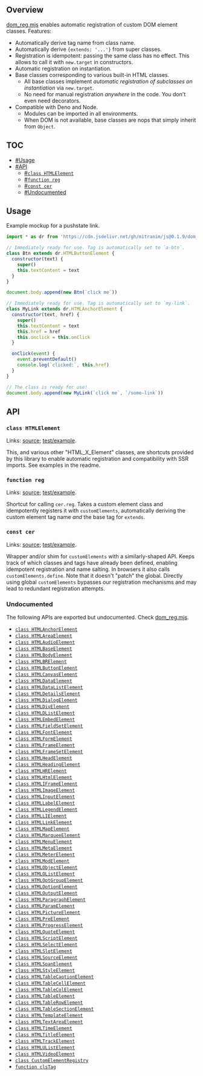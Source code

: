 ## Overview

[dom_reg.mjs](../dom_reg.mjs) enables automatic registration of custom DOM element classes. Features:

  * Automatically derive tag name from class name.
  * Automatically derive `{extends: '...'}` from super classes.
  * Registration is idempotent: passing the same class has no effect. This allows to call it with `new.target` in constructors.
  * Automatic registration on instantiation.
  * Base classes corresponding to various built-in HTML classes.
    * All base classes implement _automatic registration of subclasses on instantiation_ via `new.target`.
    * No need for manual registration _anywhere_ in the code. You don't even need decorators.
  * Compatible with Deno and Node.
    * Modules can be imported in all environments.
    * When DOM is not available, base classes are nops that simply inherit from `Object`.

## TOC

* [#Usage](#usage)
* [#API](#api)
  * [#`class HTMLElement`](#class-htmlelement)
  * [#`function reg`](#function-reg)
  * [#`const cer`](#const-cer)
  * [#Undocumented](#undocumented)

## Usage

Example mockup for a pushstate link.

```js
import * as dr from 'https://cdn.jsdelivr.net/gh/mitranim/js@0.1.9/dom_reg.mjs'

// Immediately ready for use. Tag is automatically set to `a-btn`.
class Btn extends dr.HTMLButtonElement {
  constructor(text) {
    super()
    this.textContent = text
  }
}

document.body.append(new Btn(`click me`))

// Immediately ready for use. Tag is automatically set to `my-link`.
class MyLink extends dr.HTMLAnchorElement {
  constructor(text, href) {
    super()
    this.textContent = text
    this.href = href
    this.onclick = this.onClick
  }

  onClick(event) {
    event.preventDefault()
    console.log(`clicked:`, this.href)
  }
}

// The class is ready for use!
document.body.append(new MyLink(`click me`, `/some-link`))
```

## API

### `class HTMLElement`

Links: [source](../dom_reg.mjs#L5); [test/example](../test/dom_reg_test.mjs#L37).

This, and various other "HTML_X_Element" classes, are shortcuts provided by this library to enable automatic registration and compatibility with SSR imports. See examples in the readme.

### `function reg`

Links: [source](../dom_reg.mjs#L77); [test/example](../test/dom_reg_test.mjs#L56).

Shortcut for calling `cer.reg`. Takes a custom element class and idempotently registers it with `customElements`, automatically deriving the custom element tag name _and_ the base tag for `extends`.

### `const cer`

Links: [source](../dom_reg.mjs#L167); [test/example](../test/dom_reg_test.mjs#L64).

Wrapper and/or shim for `customElements` with a similarly-shaped API. Keeps track of which classes and tags have already been defined, enabling idempotent registration and name salting. In browsers it also calls `customElements.define`. Note that it doesn't "patch" the global. Directly using global `customElements` bypasses our registration mechanisms and may lead to redundant registration attempts.

### Undocumented

The following APIs are exported but undocumented. Check [dom_reg.mjs](../dom_reg.mjs).

  * [`class HTMLAnchorElement`](../dom_reg.mjs#L9)
  * [`class HTMLAreaElement`](../dom_reg.mjs#L10)
  * [`class HTMLAudioElement`](../dom_reg.mjs#L11)
  * [`class HTMLBaseElement`](../dom_reg.mjs#L12)
  * [`class HTMLBodyElement`](../dom_reg.mjs#L13)
  * [`class HTMLBRElement`](../dom_reg.mjs#L14)
  * [`class HTMLButtonElement`](../dom_reg.mjs#L15)
  * [`class HTMLCanvasElement`](../dom_reg.mjs#L16)
  * [`class HTMLDataElement`](../dom_reg.mjs#L17)
  * [`class HTMLDataListElement`](../dom_reg.mjs#L18)
  * [`class HTMLDetailsElement`](../dom_reg.mjs#L19)
  * [`class HTMLDialogElement`](../dom_reg.mjs#L20)
  * [`class HTMLDivElement`](../dom_reg.mjs#L21)
  * [`class HTMLDListElement`](../dom_reg.mjs#L22)
  * [`class HTMLEmbedElement`](../dom_reg.mjs#L23)
  * [`class HTMLFieldSetElement`](../dom_reg.mjs#L24)
  * [`class HTMLFontElement`](../dom_reg.mjs#L25)
  * [`class HTMLFormElement`](../dom_reg.mjs#L26)
  * [`class HTMLFrameElement`](../dom_reg.mjs#L27)
  * [`class HTMLFrameSetElement`](../dom_reg.mjs#L28)
  * [`class HTMLHeadElement`](../dom_reg.mjs#L29)
  * [`class HTMLHeadingElement`](../dom_reg.mjs#L30)
  * [`class HTMLHRElement`](../dom_reg.mjs#L31)
  * [`class HTMLHtmlElement`](../dom_reg.mjs#L32)
  * [`class HTMLIFrameElement`](../dom_reg.mjs#L33)
  * [`class HTMLImageElement`](../dom_reg.mjs#L34)
  * [`class HTMLInputElement`](../dom_reg.mjs#L35)
  * [`class HTMLLabelElement`](../dom_reg.mjs#L36)
  * [`class HTMLLegendElement`](../dom_reg.mjs#L37)
  * [`class HTMLLIElement`](../dom_reg.mjs#L38)
  * [`class HTMLLinkElement`](../dom_reg.mjs#L39)
  * [`class HTMLMapElement`](../dom_reg.mjs#L40)
  * [`class HTMLMarqueeElement`](../dom_reg.mjs#L41)
  * [`class HTMLMenuElement`](../dom_reg.mjs#L42)
  * [`class HTMLMetaElement`](../dom_reg.mjs#L43)
  * [`class HTMLMeterElement`](../dom_reg.mjs#L44)
  * [`class HTMLModElement`](../dom_reg.mjs#L45)
  * [`class HTMLObjectElement`](../dom_reg.mjs#L46)
  * [`class HTMLOListElement`](../dom_reg.mjs#L47)
  * [`class HTMLOptGroupElement`](../dom_reg.mjs#L48)
  * [`class HTMLOptionElement`](../dom_reg.mjs#L49)
  * [`class HTMLOutputElement`](../dom_reg.mjs#L50)
  * [`class HTMLParagraphElement`](../dom_reg.mjs#L51)
  * [`class HTMLParamElement`](../dom_reg.mjs#L52)
  * [`class HTMLPictureElement`](../dom_reg.mjs#L53)
  * [`class HTMLPreElement`](../dom_reg.mjs#L54)
  * [`class HTMLProgressElement`](../dom_reg.mjs#L55)
  * [`class HTMLQuoteElement`](../dom_reg.mjs#L56)
  * [`class HTMLScriptElement`](../dom_reg.mjs#L57)
  * [`class HTMLSelectElement`](../dom_reg.mjs#L58)
  * [`class HTMLSlotElement`](../dom_reg.mjs#L59)
  * [`class HTMLSourceElement`](../dom_reg.mjs#L60)
  * [`class HTMLSpanElement`](../dom_reg.mjs#L61)
  * [`class HTMLStyleElement`](../dom_reg.mjs#L62)
  * [`class HTMLTableCaptionElement`](../dom_reg.mjs#L63)
  * [`class HTMLTableCellElement`](../dom_reg.mjs#L64)
  * [`class HTMLTableColElement`](../dom_reg.mjs#L65)
  * [`class HTMLTableElement`](../dom_reg.mjs#L66)
  * [`class HTMLTableRowElement`](../dom_reg.mjs#L67)
  * [`class HTMLTableSectionElement`](../dom_reg.mjs#L68)
  * [`class HTMLTemplateElement`](../dom_reg.mjs#L69)
  * [`class HTMLTextAreaElement`](../dom_reg.mjs#L70)
  * [`class HTMLTimeElement`](../dom_reg.mjs#L71)
  * [`class HTMLTitleElement`](../dom_reg.mjs#L72)
  * [`class HTMLTrackElement`](../dom_reg.mjs#L73)
  * [`class HTMLUListElement`](../dom_reg.mjs#L74)
  * [`class HTMLVideoElement`](../dom_reg.mjs#L75)
  * [`class CustomElementRegistry`](../dom_reg.mjs#L79)
  * [`function clsTag`](../dom_reg.mjs#L183)

